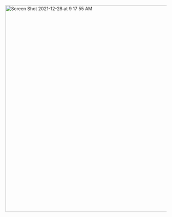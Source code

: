 <img width="646" alt="Screen Shot 2021-12-28 at 9 17 55 AM" src="https://user-images.githubusercontent.com/25471002/147580782-6cb6ef08-ddb8-428e-b1d9-bc9e88795d3a.png">
